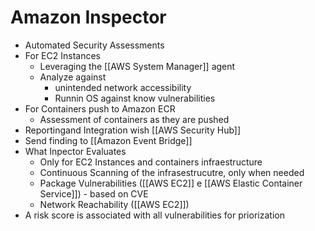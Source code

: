 # Amazon Inspector
- Automated Security Assessments
- For EC2 Instances
	- Leveraging the [[AWS System Manager]] agent
	- Analyze against
		- unintended network accessibility
		- Runnin OS against know vulnerabilities
- For Containers push to Amazon ECR
	- Assessment of containers as they are pushed
- Reportingand Integration wish [[AWS Security Hub]]
- Send finding to [[Amazon Event Bridge]]
- What Inpector Evaluates
	- Only for EC2 Instances and containers infraestructure
	- Continuous Scanning of the infrasestrucutre, only when needed
	- Package Vulnerabilities ([[AWS EC2]] e [[AWS Elastic Container Service]]) - based on CVE
	- Network Reachability ([[AWS EC2]])
- A risk score is associated with all vulnerabilities for priorization